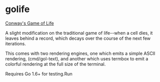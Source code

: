 # golife
[Conway's Game of Life](https://en.wikipedia.org/wiki/Conway%27s_Game_of_Life)

A slight modification on the traditional game of life--when a cell dies, it
leaves behind a record, which decays over the course of the next few iterations.

This comes with two rendering engines, one which emits a simple ASCII rendering,
(cmd/gol-text), and another which uses termbox to emit a colorful rendering at
the full size of the terminal.

Requires Go 1.6+ for testing.Run
